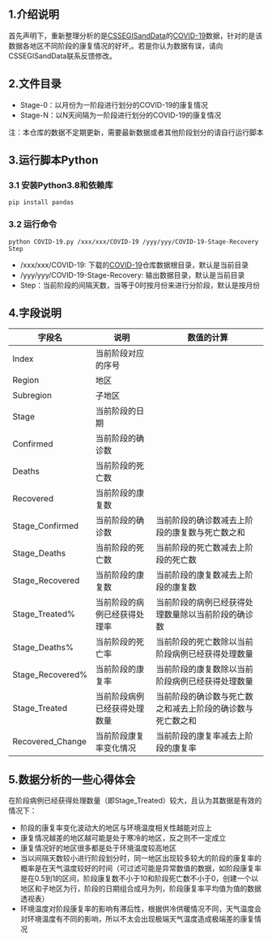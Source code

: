 
## 1.介绍说明

首先声明下，重新整理分析的是[CSSEGISandData](https://github.com/CSSEGISandData)的[COVID-19](https://github.com/CSSEGISandData/COVID-19)数据，针对的是该数据各地区不同阶段的康复情况的好坏,。若是你认为数据有误，请向CSSEGISandData联系反馈修改。


## 2.文件目录
* Stage-0：以月份为一阶段进行划分的COVID-19的康复情况
* Stage-N：以N天间隔为一阶段进行划分的COVID-19的康复情况


注：本仓库的数据不定期更新，需要最新数据或者其他阶段划分的请自行运行脚本

## 3.运行脚本Python


### 3.1 安装Python3.8和依赖库

```
pip install pandas 
```


### 3.2 运行命令

```
python COVID-19.py /xxx/xxx/COVID-19 /yyy/yyy/COVID-19-Stage-Recovery Step
```
*  /xxx/xxx/COVID-19: 下载的[COVID-19](https://github.com/CSSEGISandData/COVID-19)仓库数据根目录，默认是当前目录
* /yyy/yyy/COVID-19-Stage-Recovery: 输出数据目录，默认是当前目录
* Step：当前阶段的间隔天数，当等于0时按月份来进行分阶段，默认是按月份



## 4.字段说明



| 字段名 |  说明 |  数值的计算 |
|---|---|---|
|  Index | 当前阶段对应的序号 ||
|  Region | 地区 ||
|  Subregion | 子地区 ||
|  Stage | 当前阶段的日期 ||
|  Confirmed | 当前阶段的确诊数 ||
|  Deaths | 当前阶段的死亡数 ||
|  Recovered | 当前阶段的康复数 ||
|  Stage_Confirmed | 当前阶段的确诊数 | 当前阶段的确诊数减去上阶段的康复数与死亡数之和 |
|  Stage_Deaths | 当前阶段的死亡数 | 当前阶段的死亡数减去上阶段的死亡数 |
|  Stage_Recovered | 当前阶段的康复数 | 当前阶段的康复数减去上阶段的康复数 |
|  Stage_Treated% | 当前阶段的病例已经获得处理率 | 当前阶段的病例已经获得处理数量除以当前阶段的确诊数 |
|  Stage_Deaths% | 当前阶段的死亡率 | 当前阶段的死亡数除以当前阶段病例已经获得处理数量 |
|  Stage_Recovered% | 当前阶段的康复率 | 当前阶段的康复数除以当前阶段病例已经获得处理数量 |
|  Stage_Treated | 当前阶段病例已经获得处理数量 | 当前阶段的确诊数与死亡数之和减去上阶段的确诊数与死亡数之和 |
|  Recovered_Change | 当前阶段康复率变化情况 | 当前阶段的康复率减去上阶段的康复率|


## 5.数据分析的一些心得体会

在阶段病例已经获得处理数量（即Stage_Treated）较大，且认为其数据是有效的情况下：

* 阶段的康复率变化波动大的地区与环境温度相关性越能对应上
* 康复情况越差的地区越可能是处于寒冷的地区，反之则不一定成立
* 康复情况好的地区很多都是处于环境温度较高地区
* 当以间隔天数较小进行阶段划分时，同一地区出现较多较大的阶段的康复率的概率是在天气温度较好的时间（可过滤可能是异常数值的数据，如阶段康复率是在0.5到1的区间，阶段康复数不小于10和阶段死亡数不小于0，创建一个以地区和子地区为行，阶段的日期组合成月为列，阶段康复率平均值为值的数据透视表）
* 环境温度对阶段康复率的影响有滞后性，根据供冷供暖情况不同，天气温度会对环境温度有不同的影响，所以不太会出现极端天气温度造成极端差的康复情况

